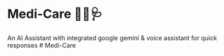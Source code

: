 # Medi-Care 👩‍⚕️🩺

An AI Assistant with integrated google gemini & voice assistant for quick responses
#   M e d i - C a r e  
 